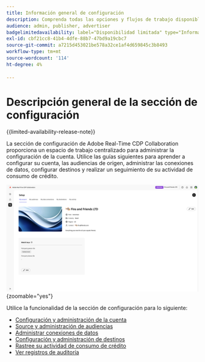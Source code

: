 ```yaml
---
title: Información general de configuración
description: Comprenda todas las opciones y flujos de trabajo disponibles en la sección de configuración de Adobe Real-Time CDP Collaboration
audience: admin, publisher, advertiser
badgelimitedavailability: label="Disponibilidad limitada" type="Informative" url="https://helpx.adobe.com/legal/product-descriptions/real-time-customer-data-platform-collaboration.html newtab=true"
exl-id: cbf21cc8-41b4-4dfe-88b7-47bd9a19cbc7
source-git-commit: a7215d453021be578a32ce1af4d659845c3b8493
workflow-type: tm+mt
source-wordcount: '114'
ht-degree: 4%

---
```


# Descripción general de la sección de configuración

{{limited-availability-release-note}}

La sección de configuración de Adobe Real-Time CDP Collaboration proporciona un espacio de trabajo centralizado para administrar la configuración de la cuenta. Utilice las guías siguientes para aprender a configurar su cuenta, las audiencias de origen, administrar las conexiones de datos, configurar destinos y realizar un seguimiento de su actividad de consumo de crédito.

![Espacio de trabajo de configuración de una cuenta, que ofrece una descripción general de su configuración actual.](/help/assets/setup/set-up-overview.png){zoomable="yes"}

Utilice la funcionalidad de la sección de configuración para lo siguiente:

* [Configuración y administración de la cuenta](/help/guide/setup/onboard-account.md)
* [Source y administración de audiencias](/help/guide/setup/onboard-audiences.md)
* [Administrar conexiones de datos](/help/guide/setup/manage-data-connection.md)
* [Configuración y administración de destinos](/help/guide/setup/manage-destinations.md)
* [Rastree su actividad de consumo de crédito](/help/guide/setup/my-activity.md)
* [Ver registros de auditoría](/help/guide/setup/audit-logs.md)
